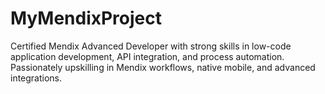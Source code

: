 # MyMendixProject
Certified Mendix Advanced Developer with strong skills in low-code application development, API integration, and process automation. Passionately upskilling in Mendix workflows, native mobile, and advanced integrations.
